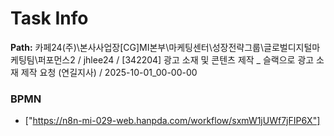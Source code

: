 # Task Info

**Path:** 카페24(주)\본사사업장\[CG]MI본부\마케팅센터\성장전략그룹\글로벌디지털마케팅팀\퍼포먼스2 / jhlee24 / [342204] 광고 소재 및 콘텐츠 제작 _ 슬랙으로 광고 소재 제작 요청 (연길지사) / 2025-10-01_00-00-00

### BPMN
- ["https://n8n-mi-029-web.hanpda.com/workflow/sxmW1jUWf7jFIP6X"]

